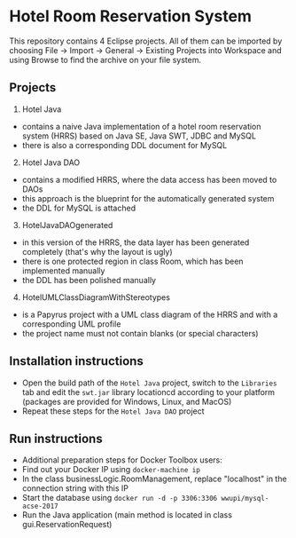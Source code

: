 # Hotel Room Reservation System
This repository contains 4 Eclipse projects. All of them can be imported by
choosing File -> Import -> General -> Existing Projects into Workspace and
using Browse to find the archive on your file system.

## Projects

1. Hotel Java
  * contains a naive Java implementation of a hotel room reservation system (HRRS) based on Java SE, Java SWT, JDBC and MySQL
  * there is also a corresponding DDL document for MySQL
2. Hotel Java DAO
  * contains a modified HRRS, where the data access has been moved to DAOs
  * this approach is the blueprint for the automatically generated system
  * the DDL for MySQL is attached
3. HotelJavaDAOgenerated
  * in this version of the HRRS, the data layer has been generated completely (that's why the layout is ugly)
  * there is one protected region in class Room, which has been implemented manually
  * the DDL has been polished manually
4. HotelUMLClassDiagramWithStereotypes
  * is a Papyrus project with a UML class diagram of the HRRS and with a corresponding UML profile
  * the project name must not contain blanks (or special characters)

## Installation instructions

* Open the build path of the `Hotel Java` project, switch to the `Libraries` tab and edit the `swt.jar` library locationcd according to your platform (packages are provided for Windows, Linux, and MacOS)
* Repeat these steps for the `Hotel Java DAO` project

## Run instructions

*  Additional preparation steps for Docker Toolbox users:
  * Find out your Docker IP using `docker-machine ip`
  * In the class businessLogic.RoomManagement, replace "localhost" in the connection string with this IP
* Start the database using `docker run -d -p 3306:3306 wwupi/mysql-acse-2017`
* Run the Java application (main method is located in class gui.ReservationRequest)
